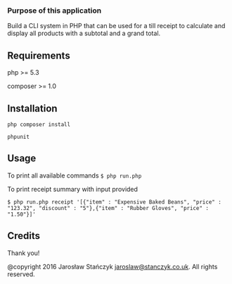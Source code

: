 ### Purpose of this application
Build a CLI system in PHP that can be used for a till receipt to calculate and display all products with a subtotal and a grand total.

## Requirements
php >= 5.3

composer >= 1.0

## Installation

``` php composer install ```

``` phpunit ```

## Usage

To print all available commands
```` $ php run.php ````

To print receipt summary with input provided
````
$ php run.php receipt '[{"item" : "Expensive Baked Beans", "price" : "123.32", "discount" : "5"},{"item" : "Rubber Gloves", "price" : "1.50"}]'
````

## Credits

Thank you!

@copyright 2016 Jarosław Stańczyk <jaroslaw@stanczyk.co.uk>. All rights reserved.